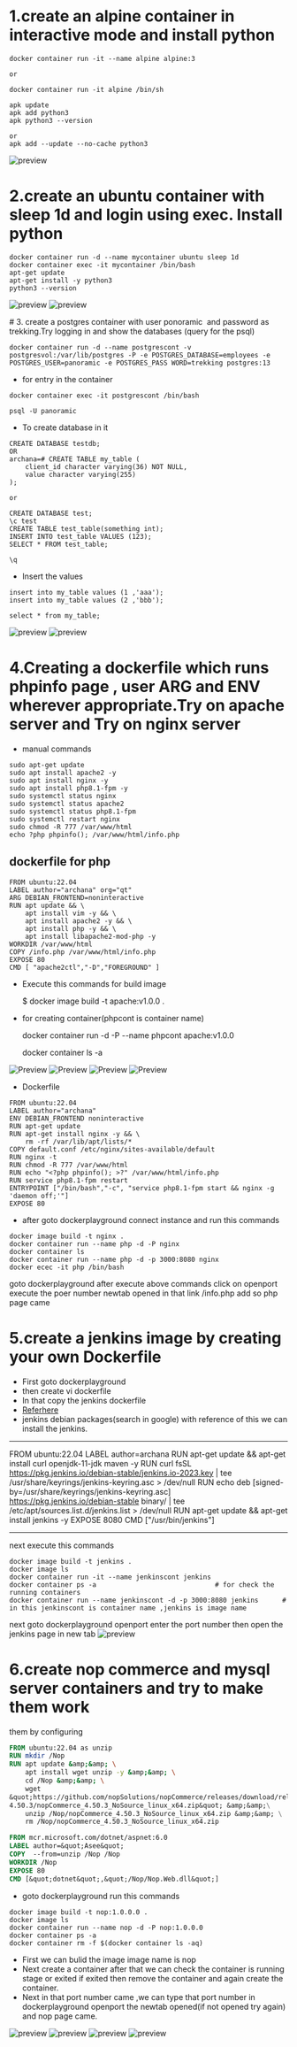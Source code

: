 # 1.create an alpine container in interactive mode and install python

```
docker container run -it --name alpine alpine:3

or

docker container run -it alpine /bin/sh

apk update 
apk add python3
apk python3 --version

or
apk add --update --no-cache python3

```
![preview](./images/img1.png)

# 2.create an ubuntu container with sleep 1d and login using exec. Install python

```
docker container run -d --name mycontainer ubuntu sleep 1d
docker container exec -it mycontainer /bin/bash
apt-get update
apt-get install -y python3
python3 --version

```
![preview](./images/img2.png)
![preview](./images/img3.png)


# 3. create a postgres container with user ponoramic  and password as trekking.Try logging in and show the databases (query for the psql)

```
docker container run -d --name postgrescont -v postgresvol:/var/lib/postgres -P -e POSTGRES_DATABASE=employees -e POSTGRES_USER=panoramic -e POSTGRES_PASS WORD=trekking postgres:13
```
* for entry in the container

```
docker container exec -it postgrescont /bin/bash

psql -U panoramic

```

* To create database in it
```
CREATE DATABASE testdb;
OR
archana=# CREATE TABLE my_table (
    client_id character varying(36) NOT NULL,
    value character varying(255)
);

or

CREATE DATABASE test;
\c test
CREATE TABLE test_table(something int);
INSERT INTO test_table VALUES (123);
SELECT * FROM test_table;

\q

```

* Insert the values

```
insert into my_table values (1 ,'aaa');
insert into my_table values (2 ,'bbb');

select * from my_table;  
```
![preview](./images/img4.png)
![preview](./images/img5.png)


# 4.Creating a dockerfile which runs phpinfo page , user ARG and ENV wherever appropriate.Try on apache server and Try on nginx server

* manual commands
 ```
 sudo apt-get update
 sudo apt install apache2 -y
 sudo apt install nginx -y
 sudo apt install php8.1-fpm -y
 sudo systemctl status nginx
 sudo systemctl status apache2
 sudo systemctl status php8.1-fpm
 sudo systemctl restart nginx
 sudo chmod -R 777 /var/www/html
 echo ?php phpinfo(); /var/www/html/info.php

 ```
## dockerfile for php
```
FROM ubuntu:22.04
LABEL author="archana" org="qt"
ARG DEBIAN_FRONTEND=noninteractive
RUN apt update && \
    apt install vim -y && \
    apt install apache2 -y && \
    apt install php -y && \
    apt install libapache2-mod-php -y
WORKDIR /var/www/html
COPY /info.php /var/www/html/info.php
EXPOSE 80
CMD [ "apache2ctl","-D","FOREGROUND" ]
```
* Execute this commands for build image
 
  $ docker image build -t apache:v1.0.0 .

* for creating container(phpcont is container name)

  docker container run -d -P --name phpcont apache:v1.0.0

  docker container ls -a

 ![Preview](./images/img6.png)
 ![Preview](./images/img12.png)
 ![Preview](./images/img13.png)
 ![Preview](./images/)  

* Dockerfile 
```
FROM ubuntu:22.04
LABEL author="archana" 
ENV DEBIAN_FRONTEND noninteractive
RUN apt-get update
RUN apt-get install nginx -y && \
    rm -rf /var/lib/apt/lists/*
COPY default.conf /etc/nginx/sites-available/default    
RUN nginx -t
RUN chmod -R 777 /var/www/html
RUN echo "<?php phpinfo(); >?" /var/www/html/info.php
RUN service php8.1-fpm restart
ENTRYPOINT ["/bin/bash","-c", "service php8.1-fpm start && nginx -g 'daemon off;'"]
EXPOSE 80
```
* after goto dockerplayground connect instance and run this commands
  
```
docker image build -t nginx .
docker container run --name php -d -P nginx
docker container ls
docker container run --name php -d -p 3000:8080 nginx
docker ecec -it php /bin/bash

```

goto dockerplayground after execute above commands click on openport execute the poer number newtab opened in that link /info.php add so php page came

# 5.create a jenkins image by creating your own Dockerfile

* First goto dockerplayground
* then create vi dockerfile
* In that copy the jenkins dockerfile
* [Referhere](https://get.jenkins.io/)
* jenkins debian packages(search in google) with reference of this we can install the jenkins. 

------------

FROM ubuntu:22.04
LABEL author=archana
RUN apt-get update && apt-get install curl openjdk-11-jdk maven -y
RUN curl fsSL https://pkg.jenkins.io/debian-stable/jenkins.io-2023.key | tee \
    /usr/share/keyrings/jenkins-keyring.asc > /dev/null
RUN echo deb [signed-by=/usr/share/keyrings/jenkins-keyring.asc] \
    https://pkg.jenkins.io/debian-stable binary/ | tee \
    /etc/apt/sources.list.d/jenkins.list > /dev/null
RUN apt-get update && apt-get install jenkins -y
EXPOSE 8080
CMD ["/usr/bin/jenkins"]    

------------
next execute this commands

```
docker image build -t jenkins .
docker image ls
docker container run -it --name jenkinscont jenkins
docker container ps -a                              # for check the running containers 
docker container run --name jenkinscont -d -p 3000:8080 jenkins      # in this jenkinscont is container name ,jenkins is image name

```

next goto dockerplayground openport enter the port number then open the jenkins page in new tab
![preview](./images/img7.png)



# 6.create nop commerce and mysql server containers and try to make them work
them by configuring
```Dockerfile
FROM ubuntu:22.04 as unzip
RUN mkdir /Nop
RUN apt update &amp;&amp; \
    apt install wget unzip -y &amp;&amp; \
    cd /Nop &amp;&amp; \
    wget
&quot;https://github.com/nopSolutions/nopCommerce/releases/download/release-
4.50.3/nopCommerce_4.50.3_NoSource_linux_x64.zip&quot; &amp;&amp;\
    unzip /Nop/nopCommerce_4.50.3_NoSource_linux_x64.zip &amp;&amp; \
    rm /Nop/nopCommerce_4.50.3_NoSource_linux_x64.zip

FROM mcr.microsoft.com/dotnet/aspnet:6.0
LABEL author=&quot;Asee&quot;
COPY  --from=unzip /Nop /Nop
WORKDIR /Nop
EXPOSE 80
CMD [&quot;dotnet&quot;,&quot;/Nop/Nop.Web.dll&quot;]

```

* goto dockerplayground run this commands

```
docker image build -t nop:1.0.0.0 .
docker image ls
docker container run --name nop -d -P nop:1.0.0.0
docker container ps -a
docker container rm -f $(docker container ls -aq)

```
* First we can bulid the image image name is nop 
* Next create a container after that we can check the container is running stage or exited if exited then remove the container and again create the container.
* Next in that port number came ,we can type that port number in dockerplayground openport the newtab opened(if not opened try again) and nop page came.
 
![preview](./images/img8.png)
![preview](./images/img9.png)
![preview](./images/img10.png)
![preview](./images/img11.png)